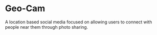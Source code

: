 # Geo-Cam
A location based social media focused on allowing users to connect with people near them through photo sharing.
